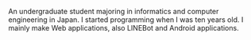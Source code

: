 An undergraduate student majoring in informatics and computer engineering in Japan.
I started programming when I was ten years old.
I mainly make Web applications, also LINEBot and Android applications.
